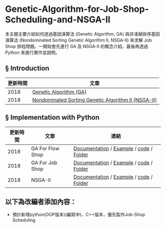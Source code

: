# Genetic-Algorithm-for-Job-Shop-Scheduling-and-NSGA-II
本主題主要介紹如何透過基因演算法 (Genetic Algorithm, GA) 與非凌越排序基因演算法 (Nondominated Sorting Genetic Algorithm II, NSGA-II) 來求解 Job Shop 排程問題。一開始會先進行 GA 及 NSGA-II 的概念介紹，最後再透過 Python 來進行實作並說明。
## § Introduction

|更新時間|文章|
|---|---|
|2018|[Genetic Algorithm (GA)](https://github.com/wurmen/Genetic-Algorithm-for-Job-Shop-Scheduling-and-NSGA-II/blob/master/introduction/GA/GA.md)|
|2018|[Nondominated Sorting Genetic Algorithm II (NSGA-II)](https://github.com/wurmen/Genetic-Algorithm-for-Job-Shop-Scheduling-and-NSGA-II/blob/master/introduction/NSGA-II/NSGA-II.md)|
## § Implementation with Python

|更新時間|文章|連結|
|---|---|---|
|2018|GA For Flow Shop|[Documentation](https://github.com/wurmen/Genetic-Algorithm-for-Job-Shop-Scheduling-and-NSGA-II/blob/master/implementation%20with%20python/GA-flowshop/GA%20for%20flow%20shop%20problem.md) / [Example](https://wurmen.github.io/Genetic-Algorithm-for-Job-Shop-Scheduling-and-NSGA-II/implementation%20with%20python/GA-flowshop/Example.html) / [code](https://github.com/wurmen/Genetic-Algorithm-for-Job-Shop-Scheduling-and-NSGA-II/blob/master/implementation%20with%20python/GA-flowshop/GA_flowshop_tardyjob.py) / [Folder](https://github.com/wurmen/Genetic-Algorithm-for-Job-Shop-Scheduling-and-NSGA-II/tree/master/implementation%20with%20python/GA-flowshop)|
|2018|GA For Job Shop|[Documentation](https://github.com/wurmen/Genetic-Algorithm-for-Job-Shop-Scheduling-and-NSGA-II/blob/master/implementation%20with%20python/GA-jobshop/GA_For_Jobshop.md) / [Example](https://wurmen.github.io/Genetic-Algorithm-for-Job-Shop-Scheduling-and-NSGA-II/implementation%20with%20python/GA-jobshop/Example1.html) / [code](https://github.com/wurmen/Genetic-Algorithm-for-Job-Shop-Scheduling-and-NSGA-II/blob/master/implementation%20with%20python/GA-jobshop/GA_jobshop_makespan.py) / [Folder](https://github.com/wurmen/Genetic-Algorithm-for-Job-Shop-Scheduling-and-NSGA-II/tree/master/implementation%20with%20python/GA-jobshop)|
|2018|NSGA-II|[Documentation](https://github.com/wurmen/Genetic-Algorithm-for-Job-Shop-Scheduling-and-NSGA-II/blob/master/implementation%20with%20python/NSGA-II/NSGA-II.md) / [Example](https://wurmen.github.io/Genetic-Algorithm-for-Job-Shop-Scheduling-and-NSGA-II/implementation%20with%20python/NSGA-II/Example_NSGAII.html) / [code](https://github.com/wurmen/Genetic-Algorithm-for-Job-Shop-Scheduling-and-NSGA-II/blob/master/implementation%20with%20python/NSGA-II/NSGA-II%20code.py) / [Folder](https://github.com/wurmen/Genetic-Algorithm-for-Job-Shop-Scheduling-and-NSGA-II/tree/master/implementation%20with%20python/NSGA-II)|

## 以下為改編者添加內容：
* 預計新增python(OOP版本)(編寫中)、C++版本，優先製作Job-Shop Scheduling
